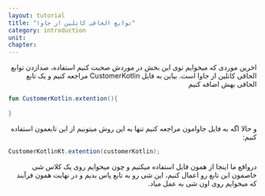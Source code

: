 ```yaml
---
layout: tutorial
title: "توابع الحاقی کاتلین از جاوا"
category: introduction
unit: 
chapter: 
---
```



<div dir="rtl" markdown="1">



اخرین موردی که میخوایم توی این بخش در موردش صحبت کنیم استفاده، صدازدن توابع الحاقی کاتلین از جاوا است. بیاین به فایل CustomerKotlin مراجعه کنیم و یک تابع الحاقی بهش اضافه کنیم

</div>

```kotlin
fun CustomerKotlin.extention(){
    
}
```

<div dir="rtl" markdown="1">

و حالا اگه به فایل جاوامون مراجعه کنیم تنها به این روش میتونیم از این تابعمون استفاده کنیم:

</div>

```java
CustomerKotlinKt.extention(customerKotlin);
```

<div dir="rtl" markdown="1">

درواقع ما اینجا از همون فایل استفاده میکنیم و چون میخوایم روی یک کلاس شی خاصمون این تابع رو اعمال کنیم، این شی رو به تابع پاس بدیم و در نهایت همون فرآیند که میخوایم روی اون شی به عمل میاد.

</div>
